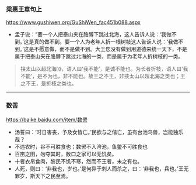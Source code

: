 ### 梁惠王章句上
https://www.gushiwen.org/GuShiWen_fac451b088.aspx
- 孟子说：“要一个人把泰山夹在胳膊下跳过北海，这人告诉人说：‘我做不到。’这是真的做不到。要一个人为老年人折一根树枝这人告诉人说：‘我做不到。’这是不愿意做，而不是做不到。大王您没有做到用道德来统一天下，不是属于把泰山夹在胳膊下跳过北海的一类，而是属于为老年人折树枝的一类。
>挟太山以超北海⑽，语人曰‘我不能’，是诚不能也。为长者折枝，语人曰‘我不能’，是不为也，非不能也。故王之不王，非挟太山以超北海之类也；王之不王，是折枝之类也。
---
### 数罟
https://baike.baidu.com/item/数罟
- 汤誓曰：‘时日害丧，予及女皆亡。’民欲与之偕亡，虽有台池鸟兽，岂能独乐哉？
- 不违农时，谷不可胜食也；数罟不入洿池，鱼鳖不可胜食也
- 百亩之田，勿夺其时，数口之家可以无饥矣。
- 十者衣帛食肉，黎民不饥不寒，然而不王者，未之有也。
- 人死，则曰：‘非我也，岁也。’是何异于刺人而杀之，曰：‘非我也，兵也。’王无罪岁，斯天下之民至焉。